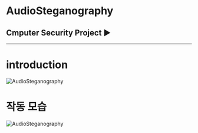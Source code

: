 # AudioSteganography

## Cmputer Security Project ▶ 
- - -

# introduction
![AudioSteganography](introduction.JPG)

# 작동 모습
![AudioSteganography](gui.JPG)
